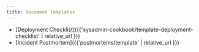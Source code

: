 ```yaml
---
title: Document Templates
---
```


- [Deployment Checklist]({{'sysadmin-cookbook/template-deployment-checklist' | relative_url }})
- [Incident Postmortem]({{'postmortems/template' | relative_url }})
